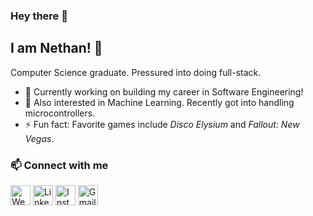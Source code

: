 ### Hey there 👋  
## I am Nethan! 👀

Computer Science graduate. Pressured into doing full-stack.

- 🔭 Currently working on building my career in Software Engineering!  
- 🌱 Also interested in Machine Learning. Recently got into handling microcontrollers.  
- ⚡ Fun fact: Favorite games include *Disco Elysium* and *Fallout: New Vegas*.

### 📫 Connect with me

[<img src="https://nethans-website.vercel.app/favicon.ico" alt="Website" height="32" title="Personal Website">](https://nethans-website.vercel.app/)
[<img src="https://upload.wikimedia.org/wikipedia/commons/c/ca/LinkedIn_logo_initials.png" alt="LinkedIn" height="32" title="LinkedIn">](https://www.linkedin.com/in/nethaneel-patricio-linggar/)
[<img src="https://upload.wikimedia.org/wikipedia/commons/a/a5/Instagram_icon.png" alt="Instagram" height="32" title="Instagram">](https://www.instagram.com/nethanpat/)
[<img src="https://upload.wikimedia.org/wikipedia/commons/2/2e/Gmail_2020.png" alt="Gmail" height="32" title="Email">](mailto:nethan.linggar@gmail.com)

